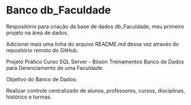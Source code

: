# Banco db_Faculdade

Respositório para criação da base de dados db_Faculdade, meu primeiro projeto na área de dados.

Adicionei mais uma linha do arquivo README.md dessa vez através do repositório remoto do GitHub.

Projeto Prático Curso SQL Server - Bóson Treinamentos
Banco de Dados para Gerenciamento de uma Faculdade.

Objetivo do Banco de Dados:

Realizar controle centralizado de alunos, professores, cursos, disciplinas, histórico e turmas.

